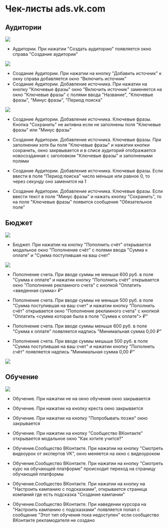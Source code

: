 # Чек-листы ads.vk.com

## Аудитории

<img src="pics/auditories.png">


- Аудитории. При нажатии "Создать аудиторию" появляется окно справа "Создание аудитории"

<img src="pics/create_auditory.png">

- Создание Аудитории. При нажатии на кнопку "Добавить источник" к окну справа добавляется окно "Включить источник"
- Создание Аудитории. Добавление источника. При нажатии на кнопку "Ключевые фразы" окно "Включить источник" заменяется на окно "Ключевые фразы" с полями ввода "Название", "Ключевые фразы", "Минус фразы", "Период поиска"

<img src="pics/key_words.png">

- Создание Аудитории. Добавление источника. Ключевые фразы. Кнопка "Сохранить" не активна если не заполнены поля "Ключевые фразы" или "Минус фразы"
- Создание Аудитории. Добавление источника. Ключевые фразы. При заполнении хотя бы поля "Ключевые фразы" и нажатии кнопки сохранить, окно закрвывается и в списе аудиторий отображается новосозданная с заголовком "Ключевые фразы" и заполнеными полями

- Создание Аудитории. Добавление источника. Ключевые фразы. Если ввести в поле "Период поиска" число меньше или равное 0, то через секунду оно заменится на 1
- Создание Аудитории. Добавление источника. Ключевые фразы. Если ввести текст в поле "Минус фразы" и нажать кнопку "Сохранить", то на поле "Ключевые фразы" появится сообщение "Обязательное поле"

## Бюджет

<img src="pics/budget.png">

- Бюджет. При нажатии на кнопку "Пополнить счёт" открывается модальное окно "Пополнение счёт" с полями ввода "Сумма к оплате" и "Сумма поступившая на ваш счет"

<img src="pics/transaction.png">

- Пополнение счета. При вводе суммы не меньше 600 руб. в поле "Сумма к оплате" и нажатии кнопку "Пополнить счёт" открывается окно "Пополнение рекламного счета" с кнопкой "Оплатить <введенная сумма> ₽"
- Пополнение счета. При вводе суммы не меньше 500 руб. в поле "Сумма поступившая на ваш счет" и нажатии кнопку "Пополнить счёт" открывается окно "Пополнение рекламного счета" с кнопкой "Оплатить <сумма которая была в поле "Сумма к оплате"> ₽"

- Пополнение счета. При вводе суммы меньше 600 руб. в поле "Сумма к оплате" появляется надпись "Минимальная сумма 0,00 ₽"
- Пополнение счета. При вводе суммы мешьше 500 руб. в поле "Сумма поступившая на ваш счет" и нажатии кнопку "Пополнить счёт" появляется надпись "Минимальная сумма 0,00 ₽"

<img src="pics/transaction_error.png">


## Обучение

<img src="pics/learning.png">


- Обучение. При нажатии не на окно обучения окно закрывается
- Обучение. При нажатии на кнопку креста окно закрывается
- Обучение. При нажатии на кнопку "Попробывать позже" окно закрывается

- Обучение. При нажатии на кнопку "Сообщество ВКонтакте" открывается модальное окно "Как хотите учится?"
- Обучение.Сообщество ВКонтакте. При нажатии на кнопку "Смотреть видеоурок от экспертов VK", окно меняется на окно с видеоуроком
- Обучение.Сообщество ВКонтакте. При нажатии на кнопку "Смотреть курс на обучающей платформе" происходит переход на страницу обучающей платформы
- Обучение.Сообщество ВКонтакте. При нажатии на кнопку на "Настроить кампанию с подсказками", открывается страница компаний где есть подсказка "Создание кампании"

- Обучение.Сообщество ВКонтакте. При наведении курсора на "Настроить кампанию с подсказками" появляется попап с сообщение "Этот тип обучения пока недоступен" если сообщество ВКонтакте рекламодателя не создано
